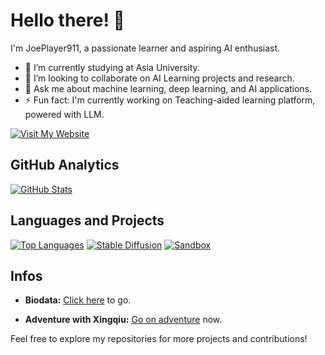 # Hello there! 👋

I'm JoePlayer911, a passionate learner and aspiring AI enthusiast.

- 🌱 I’m currently studying at Asia University.
- 👯 I’m looking to collaborate on AI Learning projects and research.
- 💬 Ask me about machine learning, deep learning, and AI applications.
- ⚡ Fun fact: I'm currently working on Teaching-aided learning platform, powered with LLM.

[![Visit My Website](https://img.shields.io/badge/Visit%20My%20Website-%230076D6?style=for-the-badge&logo=google-chrome&logoColor=white)](https://jokojo3star.pythonanywhere.com)

## GitHub Analytics
[![GitHub Stats](https://github-readme-stats.vercel.app/api?username=JoePlayer911&count_private=true&show_icons=true&include_all_commits=true&theme=radical)](https://github.com/JoePlayer911)

## Languages and Projects
[![Top Languages](https://github-readme-stats.vercel.app/api/top-langs/?username=JoePlayer911&layout=compact&hide=HTML,CSS,Stylus,CoffeeScript,EJS&langs_count=10&theme=radical)](https://github.com/JoePlayer911)
[![Stable Diffusion](https://github-readme-stats.vercel.app/api/pin/?username=JoePlayer911&repo=JPStableDiffusion&layout=compact&theme=radical)](https://github.com/JoePlayer911/JPStableDiffusion)
[![Sandbox](https://github-readme-stats.vercel.app/api/pin/?username=JoePlayer911&repo=Sandbox&layout=compact&theme=radical)](https://github.com/JoePlayer911/Sandbox)

## Infos

- **Biodata:** [Click here](https://jokojo3star.pythonanywhere.com/)
  to go.

- **Adventure with Xingqiu:** [Go on adventure](https://jokojo3star.pythonanywhere.com/xingqiu.html) now.

Feel free to explore my repositories for more projects and contributions!
